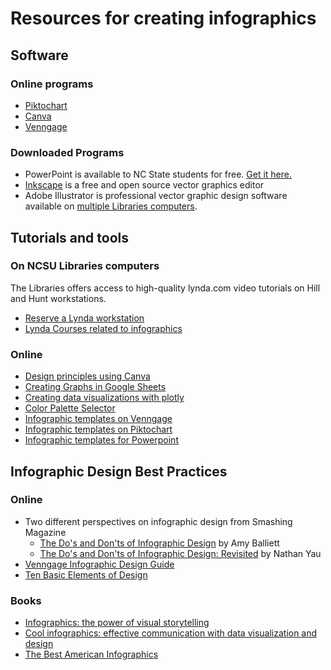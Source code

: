 # Resources for creating infographics
## Software
### Online programs
* [Piktochart](http://piktochart.com)
* [Canva](https://www.canva.com/create/infographics)
* [Venngage](https://venngage.com)  

### Downloaded Programs
* PowerPoint is available to NC State students for free. [Get it here.](http://oit.ncsu.edu/software/get-ofc-365) 
* [Inkscape](https://inkscape.org/en/) is a free and open source vector graphics editor
* Adobe Illustrator is professional vector graphic design software available on [multiple Libraries computers](http://www.lib.ncsu.edu/software/adobe-illustrator).

## Tutorials and tools

### On NCSU Libraries computers
The Libraries offers access to high-quality lynda.com video tutorials on Hill and Hunt workstations.  
* [Reserve a Lynda workstation](https://www.lib.ncsu.edu/services/digital-media-production/lynda)
* [Lynda Courses related to infographics](https://www.lynda.com/Infographics-training-tutorials/1462-0.html)

### Online
* [Design principles using Canva](https://designschool.canva.com/tutorials)
* [Creating Graphs in Google Sheets](http://goo.gl/AIprC2)
* [Creating data visualizations with plotly](http://help.plot.ly/tutorials)
* [Color Palette Selector](https://www.materialpalette.com)
* [Infographic templates on Venngage](https://venngage.com/templates)
* [Infographic templates on Piktochart](http://piktochart.com/themes)
* [Infographic templates for Powerpoint](http://offers.hubspot.com/how-to-create-infographics-in-powerpoint)

## Infographic Design Best Practices

### Online
* Two different perspectives on infographic design from Smashing Magazine  
  * [The Do's and Don'ts of Infographic Design](http://www.smashingmagazine.com/2011/10/the-dos-and-donts-of-infographic-design) by Amy Balliett  
  * [The Do's and Don'ts of Infographic Design: Revisited](https://www.smashingmagazine.com/2011/10/the-dos-and-donts-of-infographic-design-revisited) by Nathan Yau  
* [Venngage Infographic Design Guide](https://venngage.com/blog/infographic-design)
* [Ten Basic Elements of Design](https://creativemarket.com/blog/2013/12/02/10-basic-elements-of-design)

### Books
* [Infographics: the power of visual storytelling](http://catalog.lib.ncsu.edu/record/NCSU3459947)
* [Cool infographics: effective communication with data visualization and design](http://catalog.lib.ncsu.edu/record/NCSU3029856)
* [The Best American Infographics](http://catalog.lib.ncsu.edu/search?N=0&Nty=1&Ntk=Keyword&view=full&Ntt=best+american+infographics&sugg=)
